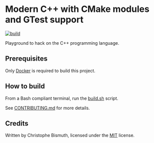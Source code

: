 # Modern C++ with CMake modules and GTest support

[![build](https://github.com/cbismuth/modern-cpp-modules/actions/workflows/docker.yml/badge.svg)](https://github.com/cbismuth/modern-cpp-modules/actions/workflows/docker.yml)

Playground to hack on the C++ programming language.

## Prerequisites

Only [Docker](https://www.docker.com/) is required to build this project.

## How to build

From a Bash compliant terminal, run the [build.sh](build.sh) script.

See [CONTRIBUTING.md](CONTRIBUTING.md) for more details.

## Credits

Written by Christophe Bismuth, licensed under the [MIT](LICENSE) license.
